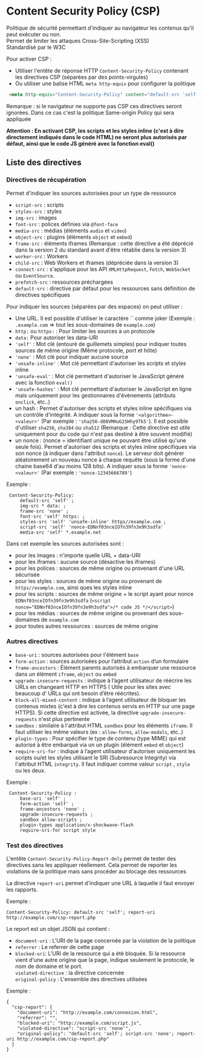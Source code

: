 # Content Security Policy (CSP)

Politique de sécurité permettant d'indiquer au navigateur les contenus qu'il peut exécuter ou non.  
Permet de limiter les attaques Cross-Site-Scripting (XSS)  
Standardisé par le W3C

Pour activer CSP :
- Utiliser l'entête de réponse HTTP `Content-Security-Policy` contenant les directives CSP (séparées par des points-virgules)
- Ou utiliser une balise HTML `meta http-equiv` pour configurer la politique

```html
 <meta http-equiv="Content-Security-Policy" content="default-src 'self'">
```

Remarque : si le navigateur ne supporte pas CSP ces directives seront ignorées. Dans ce cas c'est la politique Same-origin Policy qui sera appliquée

**Attention : En activant CSP, les scripts et les styles inline (c'est à dire directement indiqués dans le code HTML) ne seront plus autorisés par défaut, ainsi que le code JS généré avec la fonction eval()**

## Liste des directives

### **Directives de récupération**

Permet d'indiquer les sources autorisées pour un type de ressource

- `script-src` : scripts
- `styles-src` : styles
- `img-src` : images
- `font-src` : polices définies via `@font-face`
- `media-src` : médias (éléments `audio` et `video`)
- `object-src` : plugins (éléments `object` et `embed`)
- `frame-src` : éléments iframes (Remarque : cette directive a été déprécié dans la version 2 du standard avant d'être rétablie dans la version 3)
- `worker-src` : Workers
- `child-src` : Web Workers et iframes (dépréciée dans la version 3)
- `connect-src` : s'applique pour les API `XMLHttpRequest`, `Fetch`, `WebSocket` ou `EventSource`.
- `prefetch-src` : ressources préchargées
- `default-src` : directive par défaut pour les ressources sans définition de directives spécifiques

Pour indiquer les sources (séparées par des espaces) on peut utiliser :

- Une URL. Il est possible d'utiliser le caractère `` comme joker (Exemple : `.example.com` => tout les sous-domaines de `example.com`)
- `http:` ou `https:` : Pour limiter les sources à un protocole
- `data:` Pour autoriser les data-URI
- `'self'` : Mot clé (entouré de guillemets simples) pour indiquer toutes sources de même origine (Même protocole, port et hôte)
- `'none'` : Mot clé pour indiquer aucune source
- `'unsafe-inline'` : Mot clé permettant d'autoriser les scripts et styles inline
- `'unsafe-eval'` : Mot clé permettant d'autoriser le JavaScript généré avec la fonction `eval()`
- `'unsafe-hashes'` : Mot clé permettant d'autoriser le JavaScript en ligne mais uniquement pour les gestionnaires d'évènements (attributs `onclick`, etc..)
- un hash : Permet d'autoriser des scripts et styles inline spécifiques via un contrôle d'intégrité. A indiquer sous la forme `'<algorithme>-<valeur>'` (Par exemple : `'sha256-d08VMHuG2SHhy9Tk5'`). Il est possible d'utiliser `sha256`, `sha384` ou `sha512` (Remarque : Cette directive est utile uniquement pour du code qui n'est pas destiné à être souvent modifié)
- un nonce : (nonce = identifiant unique ne pouvant être utilisé qu'une seule fois). Permet d'autoriser des scripts et styles inline spécifiques via son nonce (à indiquer dans l'attribut `nonce`). Le serveur doit générer aléatoirement un nouveau nonce à chaque requête (sous la forme d'une chaine base64 d'au moins 128 bits). A indiquer sous la forme `'nonce-<valeur>'` (Par exemple : `'nonce-12345666789'`)

Exemple :

```
 Content-Security-Policy: 
     default-src 'self' ; 
     img-src * data: ;
     frame-src 'none' ; 
     font-src 'self' https: ;
     styles-src 'self' 'unsafe-inline' https//example.com ;
     script-src 'self' 'nonce-EDNnf03nceIOfn39fn3e9h3sdfa'
     media-src 'self' *.example.net
```

Dans cet exemple les sources autorisées sont :

- pour les images : n'importe quelle URL + data-URI
- pour les iframes : aucune source (désactive les iframes)
- pour les polices : sources de même origine ou provenant d'une URL sécurisée
- pour les styles : sources de même origine ou provenant de `https//example.com`, ainsi ques les styles inline
- pour les scripts : sources de même origine + le script ayant pour nonce `EDNnf03nceIOfn39fn3e9h3sdfa` (`<script nonce="EDNnf03nceIOfn39fn3e9h3sdfa">/* code JS */</script>`)
- pour les médias : sources de même origine ou provenant des sous-domaines de `example.com`
- pour toutes autres ressources : sources de même origine

### **Autres directives**

- `base-uri` : sources autorisées pour l'élément `base`
- `form-action` : sources autorisées pour l’attribut `action` d’un formulaire
- `frame-ancestors` : Élément parents autorisés à embarquer une ressource dans un élément `iframe`, `object` ou `embed`
- `upgrade-insecure-requests` : indique à l’agent utilisateur de réécrire les URLs en changeant HTTP en HTTPS ( Utile pour les sites avec beaucoup d’ URLs qui ont besoin d’être réécrites).
- `block-all-mixed-content` : indique à l’agent utilisateur de bloquer les contenus mixtes (c'est à dire les contenus servis en HTTP sur une page HTTPS). Si cette directive est activée, la directive `upgrade-insecure-requests` n'est plus pertinente
- `sandbox` : similaire à l'attribut HTML `sandbox` pour les éléments `iframe`. Il faut utiliser les même valeurs (ex : `allow-forms`, `allow-modals`, etc..)
- `plugin-types` : Pour spécifier le type de contenu (type MIME) qui est autorisé à être embarqué via un un plugin (élément `embed` et `object`)
- `require-sri-for` : indique à l’agent utilisateur d'autoriser uniquement les scripts ou/et les styles utilisant le SRI (Subresource Integrity) via l'attribut HTML `integrity`. Il faut indiquer comme valeur `script` , `style` ou les deux.

Exemple :

```
 Content-Security-Policy : 
     base-uri 'self' ;
     form-action 'self' ; 
     frame-ancestors 'none' ;
     upgrade-insecure-requests ;
     sandbox allow-scripts ;
     plugin-types application/x-shockwave-flash
     require-sri-for script style
```

### **Test des directives**

L'entête `Content-Security-Policy-Report-Only` permet de tester des directives sans les appliquer réellement. Cela permet de reporter les violations de la politique mais sans procéder au blocage des ressources

La directive `report-uri` permet d'indiquer une URL à laquelle il faut envoyer les rapports.

Exemple :

```
Content-Security-Policy: default-src 'self'; report-uri http://example.com/csp-report.php
```

Le report est un objet JSON qui contient :

- `document-uri` : L'URI de la page concernée par la violation de la politique
- `referrer` : Le referrer de cette page
- `blocked-uri`: L'URI de la ressource qui a été bloquée. Si la ressource vient d'une autre origine que la page, indique seulement le protocole, le nom de domaine et le port.  
`violated-directive` : la directive concernée  
`original-policy` : L'ensemble des directives utilisées

Exemple :

```
{
  "csp-report": {
    "document-uri": "http://example.com/connexion.html",
    "referrer": "",
    "blocked-uri": "http://example.com/script.js",
    "violated-directive": "script-src 'none'",
    "original-policy": "default-src 'self'; script-src 'none'; report-uri http://example.com/csp-report.php"
  }
}
```